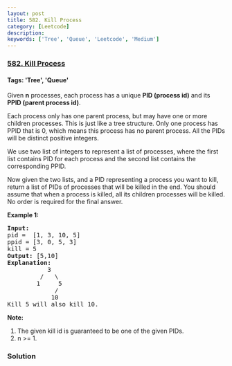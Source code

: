 ```yaml
---
layout: post
title: 582. Kill Process
category: [Leetcode]
description: 
keywords: ['Tree', 'Queue', 'Leetcode', 'Medium']
---
```

### [582. Kill Process](https://leetcode.com/problems/kill-process)

#### Tags: 'Tree', 'Queue'

<div class="content__u3I1 question-content__JfgR"><div><p>Given <b>n</b> processes, each process has a unique <b>PID (process id)</b> and its <b>PPID (parent process id)</b>. 

</p><p>Each process only has one parent process, but may have one or more children processes. This is just like a tree structure.  Only one process has PPID that is 0, which means this process has no parent process. All the PIDs will be distinct positive integers.</p>
<p>We use two list of integers to represent a list of processes, where the first list contains PID for each process and the second list contains the corresponding PPID. </p>
<p>Now given the two lists, and a PID representing a process you want to kill, return a list of PIDs of processes that will be killed in the end. You should assume that when a process is killed, all its children processes will be killed. No order is required for the final answer.</p>
<p><b>Example 1:</b><br/>
</p><pre><b>Input:</b> 
pid =  [1, 3, 10, 5]
ppid = [3, 0, 5, 3]
kill = 5
<b>Output:</b> [5,10]
<b>Explanation:</b> 
           3
         /   \
        1     5
             /
            10
Kill 5 will also kill 10.
</pre>
<p></p>
<p><b>Note:</b><br/>
</p><ol>
<li>The given kill id is guaranteed to be one of the given PIDs.</li>
<li>n &gt;= 1.</li>
</ol>
<p></p></div></div>

### Solution
